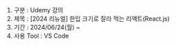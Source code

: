 1. 구분 : Udemy 강의
2. 제목 : [2024 리뉴얼] 한입 크기로 잘라 먹는 리액트(React.js)
3. 기간 : 2024/06/24(월) ~
4. 사용 Tool : VS Code
